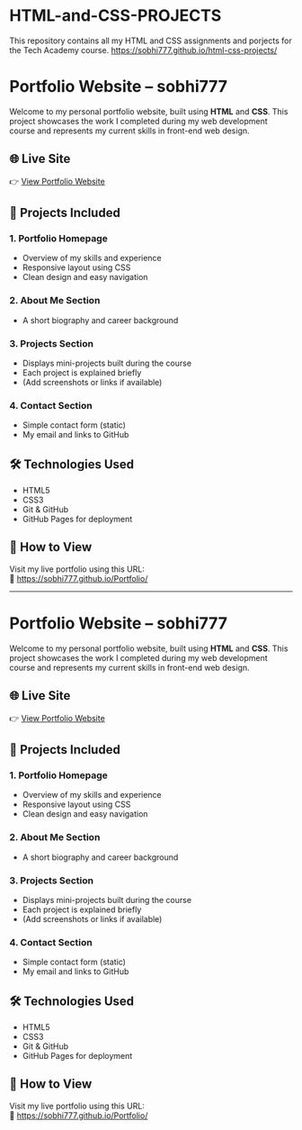# HTML-and-CSS-PROJECTS

This repository contains all my HTML and CSS assignments and porjects for the Tech Academy course.
https://sobhi777.github.io/html-css-projects/
# Portfolio Website – sobhi777

Welcome to my personal portfolio website, built using **HTML** and **CSS**. This project showcases the work I completed during my web development course and represents my current skills in front-end web design.

## 🌐 Live Site

👉 [View Portfolio Website](https://sobhi777.github.io/Portfolio/)

## 📁 Projects Included

### 1. **Portfolio Homepage**
- Overview of my skills and experience
- Responsive layout using CSS
- Clean design and easy navigation

### 2. **About Me Section**
- A short biography and career background

### 3. **Projects Section**
- Displays mini-projects built during the course
- Each project is explained briefly
- (Add screenshots or links if available)

### 4. **Contact Section**
- Simple contact form (static)
- My email and links to GitHub

## 🛠️ Technologies Used
- HTML5
- CSS3
- Git & GitHub
- GitHub Pages for deployment

## 🚀 How to View
Visit my live portfolio using this URL:  
🔗 https://sobhi777.github.io/Portfolio/

---
# Portfolio Website – sobhi777

Welcome to my personal portfolio website, built using **HTML** and **CSS**. This project showcases the work I completed during my web development course and represents my current skills in front-end web design.

## 🌐 Live Site

👉 [View Portfolio Website](https://sobhi777.github.io/Portfolio/)

## 📁 Projects Included

### 1. **Portfolio Homepage**
- Overview of my skills and experience
- Responsive layout using CSS
- Clean design and easy navigation

### 2. **About Me Section**
- A short biography and career background

### 3. **Projects Section**
- Displays mini-projects built during the course
- Each project is explained briefly
- (Add screenshots or links if available)

### 4. **Contact Section**
- Simple contact form (static)
- My email and links to GitHub

## 🛠️ Technologies Used
- HTML5
- CSS3
- Git & GitHub
- GitHub Pages for deployment

## 🚀 How to View
Visit my live portfolio using this URL:  
🔗 https://sobhi777.github.io/Portfolio/


